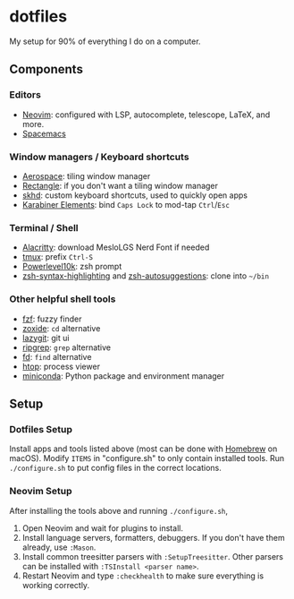 # dotfiles

My setup for 90% of everything I do on a computer.

## Components

### Editors
- [Neovim](https://neovim.io): configured with LSP, autocomplete, telescope,
  LaTeX, and more.
- [Spacemacs](https://www.spacemacs.org/)

### Window managers / Keyboard shortcuts
- [Aerospace](https://github.com/nikitabobko/AeroSpace): tiling window manager
- [Rectangle](https://rectangleapp.com/): if you don't want a tiling window
  manager
- [skhd](https://github.com/koekeishiya/skhd): custom keyboard shortcuts, used
  to quickly open apps
- [Karabiner Elements](https://karabiner-elements.pqrs.org): bind `Caps Lock` to
  mod-tap `Ctrl`/`Esc`

### Terminal / Shell
- [Alacritty](https://alacritty.org/): download MesloLGS Nerd Font if needed
- [tmux](https://github.com/tmux/tmux): prefix `Ctrl-S`
- [Powerlevel10k](https://github.com/romkatv/powerlevel10k): zsh prompt
- [zsh-syntax-highlighting](https://github.com/zsh-users/zsh-syntax-highlighting)
  and [zsh-autosuggestions](https://github.com/zsh-users/zsh-autosuggestions):
  clone into `~/bin`

### Other helpful shell tools
- [fzf](https://github.com/junegunn/fzf): fuzzy finder
- [zoxide](https://github.com/ajeetdsouza/zoxide): `cd` alternative
- [lazygit](https://github.com/jesseduffield/lazygit): git ui
- [ripgrep](https://github.com/BurntSushi/ripgrep): `grep` alternative
- [fd](https://github.com/sharkdp/fd): `find` alternative
- [htop](https://htop.dev): process viewer
- [miniconda](https://docs.conda.io/projects/miniconda/en/latest/): Python
  package and environment manager

## Setup

### Dotfiles Setup

Install apps and tools listed above (most can be done with
[Homebrew](https://brew.sh) on macOS). Modify `ITEMS` in "configure.sh" to only
contain installed tools. Run `./configure.sh` to put config files in the correct
locations.

### Neovim Setup

After installing the tools above and running `./configure.sh`,
1. Open Neovim and wait for plugins to install.
2. Install language servers, formatters, debuggers. If you don't have them
   already, use `:Mason`.
3. Install common treesitter parsers with `:SetupTreesitter`. Other parsers can
   be installed with `:TSInstall <parser name>`.
3. Restart Neovim and type `:checkhealth` to make sure everything is working
   correctly.
